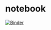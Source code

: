 # notebook
[![Binder](https://mybinder.org/badge_logo.svg)](https://mybinder.org/v2/gh/mballaro/notebook.git/master)
